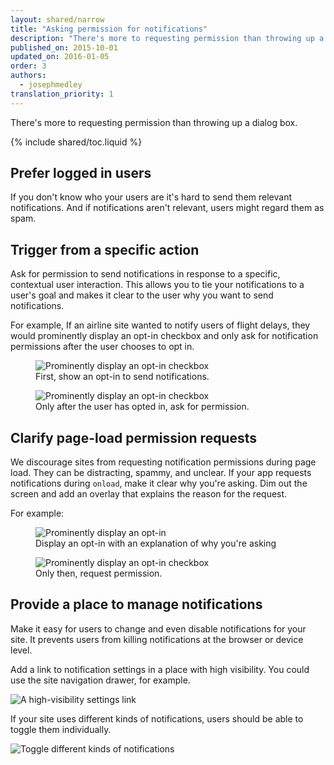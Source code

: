 ```yaml
---
layout: shared/narrow
title: "Asking permission for notifications"
description: "There's more to requesting permission than throwing up a dialog box."
published_on: 2015-10-01
updated_on: 2016-01-05
order: 3
authors:
  - josephmedley
translation_priority: 1
---
```


<p class="intro">
  There's more to requesting permission than throwing up a dialog box. 
</p>

{% include shared/toc.liquid %}

## Prefer logged in users

If you don't know who your users are it's hard to send them relevant 
notifications. And if notifications aren't relevant, users might 
regard them as spam.

## Trigger from a specific action

Ask for permission to send notifications in response to a specific, 
contextual user interaction. This allows you to tie your notifications 
to a user's goal and makes it clear to the user why you want to send 
notifications. 

For example, If an airline site wanted to notify users of flight delays, 
they would prominently display an opt-in checkbox and only ask for 
notification permissions after the user chooses to opt in.

<div class="mdl-grid">
  <figure class="mdl-cell mdl-cell--6-col">
    <img src="images/airline-prompt.png" alt="Prominently display an opt-in checkbox">
    <figcaption>First, show an opt-in to send notifications.</figcaption>
  </figure>
  <figure class="mdl-cell mdl-cell--6-col">
    <img src="images/airline-permissions.png" alt="Prominently display an opt-in checkbox"> 
    <figcaption>Only after the user has opted in, ask for permission.</figcaption>
  </figure>
</div>

## Clarify page-load permission requests

We discourage sites from requesting notification permissions during page load.
They can be distracting, spammy, and unclear. If your app requests 
notifications during `onload`, make it clear why you're asking. Dim out 
the screen and add an overlay that explains the reason for the request.

For example:

<div class="mdl-grid">
  <figure class="mdl-cell mdl-cell--6-col">
    <img src="images/news-prompt.png" alt="Prominently display an opt-in">
    <figcaption>Display an opt-in with an explanation of why you're asking</figcaption>
  </figure>
  <figure class="mdl-cell mdl-cell--6-col">
    <img src="images/news-permissions.png" alt="Prominently display an opt-in checkbox"> 
    <figcaption>Only then, request permission.</figcaption>
  </figure>
</div>

## Provide a place to manage notifications

Make it easy for users to change and even disable notifications for your site. It prevents users from killing notifications at the browser or device level. 

Add a link to notification settings in a place with high visibility. You could use the site navigation drawer, for example. 

![A high-visibility settings link](images/news-drawer.png)

If your site uses different kinds of notifications, users should be able to toggle them individually.

![Toggle different kinds of notifications](images/news-options.png)
